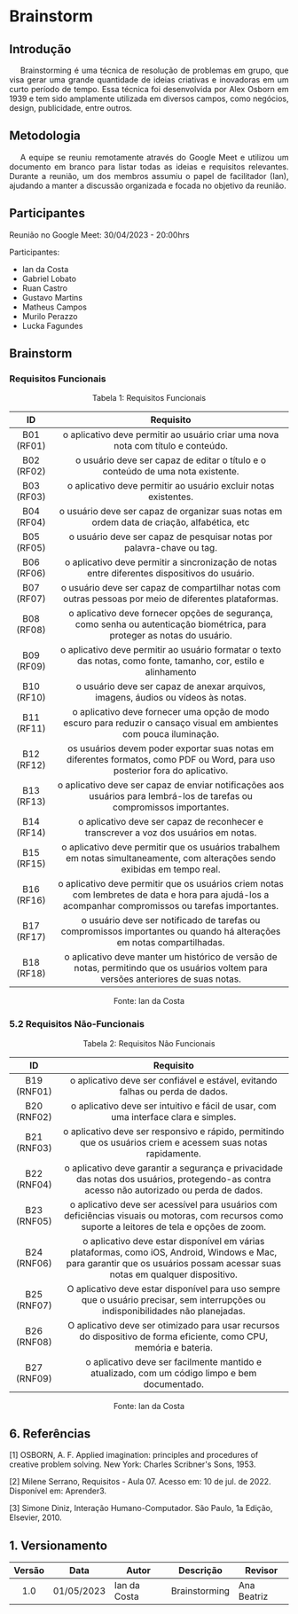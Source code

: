 # Brainstorm

## Introdução
<p style="text-indent: 20px; text-align: justify">
Brainstorming é uma técnica de resolução de problemas em grupo, que visa gerar uma grande quantidade de ideias criativas e inovadoras em um curto período de tempo. Essa técnica foi desenvolvida por Alex Osborn em 1939 e tem sido amplamente utilizada em diversos campos, como negócios, design, publicidade, entre outros.
</p>

## Metodologia
<p style="text-indent: 20px; text-align: justify">
A equipe se reuniu remotamente através do Google Meet e utilizou um documento em branco para listar todas as ideias e requisitos relevantes. Durante a reunião, um dos membros assumiu o papel de facilitador (Ian), ajudando a manter a discussão organizada e focada no objetivo da reunião.
</p>

## Participantes
Reunião no Google Meet: 30/04/2023 - 20:00hrs

Participantes:

- Ian da Costa
- Gabriel Lobato
- Ruan Castro
- Gustavo Martins
- Matheus Campos
- Murilo Perazzo
- Lucka Fagundes


## Brainstorm

### Requisitos Funcionais

<div style="text-align: center">
<p>Tabela 1: Requisitos Funcionais</p>
</div>

| ID    | Requisito | 
| :-:   | :--------: |
|     B01 (RF01)      | o aplicativo deve permitir ao usuário criar uma nova nota com título e conteúdo.                                                                       |
|     B02 (RF02)      | o usuário deve ser capaz de editar o título e o conteúdo de uma nota existente.                                                                                                       |
|     B03 (RF03)      | o aplicativo deve permitir ao usuário excluir notas existentes.                                                                 |
|     B04 (RF04)     | o usuário deve ser capaz de organizar suas notas em ordem data de criação, alfabética, etc |
| B05 (RF05) | o usuário deve ser capaz de pesquisar notas por palavra-chave ou tag. |
| B06 (RF06) |  o aplicativo deve permitir a sincronização de notas entre diferentes dispositivos do usuário. | 
| B07 (RF07) |  o usuário deve ser capaz de compartilhar notas com outras pessoas por meio de diferentes plataformas.|
|     B08 (RF08)      | o aplicativo deve fornecer opções de segurança, como senha ou autenticação biométrica, para proteger as notas do usuário.                                  |
|      B09 (RF09)     | o aplicativo deve permitir ao usuário formatar o texto das notas, como fonte, tamanho, cor, estilo e alinhamento                     |
| B10 (RF10) | o usuário deve ser capaz de anexar arquivos, imagens, áudios ou vídeos às notas. |
| B11 (RF11) |  o aplicativo deve fornecer uma opção de modo escuro para reduzir o cansaço visual em ambientes com pouca iluminação.|
| B12 (RF12) | os usuários devem poder exportar suas notas em diferentes formatos, como PDF ou Word, para uso posterior fora do aplicativo. |
| B13 (RF13) | o aplicativo deve ser capaz de enviar notificações aos usuários para lembrá-los de tarefas ou compromissos importantes. |
| B14 (RF14)| o aplicativo deve ser capaz de reconhecer e transcrever a voz dos usuários em notas.|
|     B15 (RF15)      | o aplicativo deve permitir que os usuários trabalhem em notas simultaneamente, com alterações sendo exibidas em tempo real.                                                           |
| B16 (RF16) | o aplicativo deve permitir que os usuários criem notas com lembretes de data e hora para ajudá-los a acompanhar compromissos ou tarefas importantes.|
| B17 (RF17) | o usuário deve ser notificado de tarefas ou compromissos importantes ou quando há alterações em notas compartilhadas.|
| B18 (RF18) | o aplicativo deve manter um histórico de versão de notas, permitindo que os usuários voltem para versões anteriores de suas notas.|
<div style="text-align: center">
<p>Fonte: Ian da Costa</p>
</div>

### 5.2 Requisitos Não-Funcionais

<div style="text-align: center">
<p>Tabela 2: Requisitos Não Funcionais</p>
</div>

| ID     | Requisito | 
| :-:    | :--------: |
|     B19 (RNF01)      | o aplicativo deve ser confiável e estável, evitando falhas ou perda de dados.                                               |
|     B20 (RNF02)      | o aplicativo deve ser intuitivo e fácil de usar, com uma interface clara e simples.                                                       |
|     B21 (RNF03)      | o aplicativo deve ser responsivo e rápido, permitindo que os usuários criem e acessem suas notas rapidamente.                                                                         |
|     B22 (RNF04)    | o aplicativo deve garantir a segurança e privacidade das notas dos usuários, protegendo-as contra acesso não autorizado ou perda de dados.                                                           |
|      B23 (RNF05)      | o aplicativo deve ser acessível para usuários com deficiências visuais ou motoras, com recursos como suporte a leitores de tela e opções de zoom.                  |
|     B24 (RNF06)      | o aplicativo deve estar disponível em várias plataformas, como iOS, Android, Windows e Mac, para garantir que os usuários possam acessar suas notas em qualquer dispositivo.                    |
|     B25 (RNF07)     | O aplicativo deve estar disponível para uso sempre que o usuário precisar, sem interrupções ou indisponibilidades não planejadas.|
|     B26 (RNF08)     | O aplicativo deve ser otimizado para usar recursos do dispositivo de forma eficiente, como CPU, memória e bateria.|
|     B27 (RNF09)     | o aplicativo deve ser facilmente mantido e atualizado, com um código limpo e bem documentado.|
<div style="text-align: center">
<p>Fonte: Ian da Costa</p>
</div>


## 6. Referências
[1] OSBORN, A. F. Applied imagination: principles and procedures of creative problem solving. New York: Charles Scribner's Sons, 1953.

[2] Milene Serrano, Requisitos - Aula 07. Acesso em: 10 de jul. de 2022. Disponível em: Aprender3.

[3] Simone Diniz, Interação Humano-Computador. São Paulo, 1a Edição, Elsevier, 2010.

## 1. Versionamento
| Versão | Data       | Autor                         | Descrição                    | Revisor        |
|:------:| ---------- | ----------------------------- | ---------------------------- | -------------- |
|  1.0   | 01/05/2023 | Ian da Costa | Brainstorming        | Ana Beatriz   |

